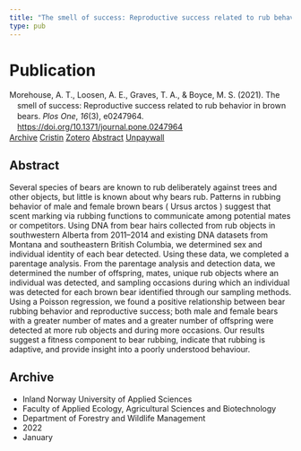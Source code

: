 ```yaml
---
title: "The smell of success: Reproductive success related to rub behavior in brown bears"
type: pub
---
```

<h1>Publication</h1>
<article id="csl-bib-container-USP9A2XE" class="csl-bib-container">
  <div class="csl-bib-body" style="line-height: 1.35; padding-left: 1em; text-indent:-1em;">
  <div class="csl-entry">Morehouse, A. T., Loosen, A. E., Graves, T. A., &amp; Boyce, M. S. (2021). The smell of success: Reproductive success related to rub behavior in brown bears. <i>Plos One</i>, <i>16</i>(3), e0247964. <a href="https://doi.org/10.1371/journal.pone.0247964">https://doi.org/10.1371/journal.pone.0247964</a></div>
</div>
  <div class="csl-bib-buttons">
    <a href="#taxonomy-article-USP9A2XE" class="csl-bib-button">Archive</a>
    <a href="https://app.cristin.no/results/show.jsf?id=1979316" alt="Cristin URL" class="csl-bib-button">Cristin</a>
    <a href="http://zotero.org/groups/5022929/items/USP9A2XE" alt="Zotero URL" class="csl-bib-button">Zotero</a>
    <a href="#abstract-article-USP9A2XE" class="csl-bib-button">Abstract</a>
    <a href="https://journals.plos.org/plosone/article/file?id=10.1371/journal.pone.0247964&amp;type=printable" class="csl-bib-button">Unpaywall</a>
  </div>
  <div id="csl-bib-meta-container-USP9A2XE"></div>
</article>
<div id="csl-bib-meta-USP9A2XE" class="csl-bib-meta">
  <article id="abstract-article-USP9A2XE" class="abstract-article">
    <h1>Abstract</h1>
    Several species of bears are known to rub deliberately against trees and other objects, but little is known about why bears rub. Patterns in rubbing behavior of male and female brown bears ( Ursus arctos ) suggest that scent marking via rubbing functions to communicate among potential mates or competitors. Using DNA from bear hairs collected from rub objects in southwestern Alberta from 2011–2014 and existing DNA datasets from Montana and southeastern British Columbia, we determined sex and individual identity of each bear detected. Using these data, we completed a parentage analysis. From the parentage analysis and detection data, we determined the number of offspring, mates, unique rub objects where an individual was detected, and sampling occasions during which an individual was detected for each brown bear identified through our sampling methods. Using a Poisson regression, we found a positive relationship between bear rubbing behavior and reproductive success; both male and female bears with a greater number of mates and a greater number of offspring were detected at more rub objects and during more occasions. Our results suggest a fitness component to bear rubbing, indicate that rubbing is adaptive, and provide insight into a poorly understood behaviour.
  </article>
  <article id="taxonomy-article-USP9A2XE" class="taxonomy-article">
    <h1>Archive</h1>
    <ul>
      <li>Inland Norway University of Applied Sciences</li>
      <li>Faculty of Applied Ecology, Agricultural Sciences and Biotechnology</li>
      <li>Department of Forestry and Wildlife Management</li>
      <li>2022</li>
      <li>January</li>
    </ul>
  </article>
</div>
